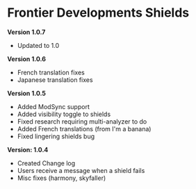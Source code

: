 # Frontier Developments Shields

**Version 1.0.7**
- Updated to 1.0

**Version 1.0.6**
- French translation fixes
- Japanese translation fixes

**Version 1.0.5**
- Added ModSync support
- Added visibility toggle to shields
- Fixed research requiring multi-analyzer to do
- Added French translations (from I'm a banana)
- Fixed lingering shields bug

**Version: 1.0.4**

- Created Change log
- Users receive a message when a shield fails
- Misc fixes (harmony, skyfaller)